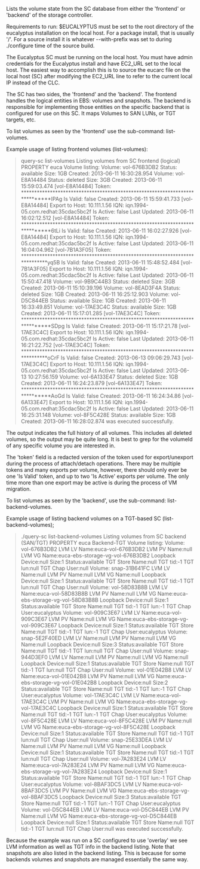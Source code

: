 Lists the volume state from the SC database from either the 'frontend' or 'backend' of the storage controller.

Requirements to run:
$EUCALYPTUS must be set to the root directory of the eucalyptus installation on the local host. For a package install, that is usually '/'. For a
source install it is whatever --with-prefix was set to during ./configure time of the source build.

The Eucalyptus SC must be running on the local host.
You must have admin credentials for the Eucalyptus install and have EC2_URL set to the local host. The easiest way to accomplish this is to source the eucarc file
on the local host (SC) after modifying the EC2_URL line to refer to the current local IP instead of the CLC.

The SC has two sides, the 'frontend' and the 'backend'. The frontend handles the logical entities in EBS: volumes and snapshots. The backend is responsible for
implementing those entities on the specific backend that is configured for use on this SC. It maps Volumes to SAN LUNs, or TGT targets, etc.

To list volumes as seen by the 'frontend' use the sub-command: list-volumes.

Example usage of listing frontend volumes (list-volumes):

>query-sc list-volumes
Listing volumes from SC frontend (logical)
PROPERTY        euca    Volume listing:
Volume: vol-676B3DB2 Status: available Size: 1GB Created: 2013-06-11 16:30:28.954
Volume: vol-E8A14484 Status: deleted Size: 3GB Created: 2013-06-11 15:59:03.474
[vol-E8A14484]   Token: ****************************************************************************IPAg Is Valid: false Created: 2013-06-11 15:59:41.733
[vol-E8A14484]          Export to Host: 10.111.1.56 IQN: iqn.1994-05.com.redhat:35cdac5bc2f Is Active: false Last Updated: 2013-06-11 16:02:12.512
[vol-E8A14484]   Token: ****************************************************************************6tLi Is Valid: false Created: 2013-06-11 16:02:27.926
[vol-E8A14484]          Export to Host: 10.111.1.56 IQN: iqn.1994-05.com.redhat:35cdac5bc2f Is Active: false Last Updated: 2013-06-11 16:04:04.962
[vol-7B1A3F05]   Token: ****************************************************************************yq5B Is Valid: false Created: 2013-06-11 15:48:52.484
[vol-7B1A3F05]          Export to Host: 10.111.1.56 IQN: iqn.1994-05.com.redhat:35cdac5bc2f Is Active: false Last Updated: 2013-06-11 15:50:47.418
Volume: vol-9B9C44B3 Status: deleted Size: 3GB Created: 2013-06-11 15:10:39.196
Volume: vol-8EAD3F4A Status: deleted Size: 1GB Created: 2013-06-11 16:25:12.903
Volume: vol-D5C844EB Status: available Size: 1GB Created: 2013-06-11 16:33:49.851
Volume: vol-17AE3C4C Status: available Size: 1GB Created: 2013-06-11 15:17:01.285
[vol-17AE3C4C]   Token: ****************************************************************************SDpg Is Valid: false Created: 2013-06-11 15:17:21.78
[vol-17AE3C4C]          Export to Host: 10.111.1.56 IQN: iqn.1994-05.com.redhat:35cdac5bc2f Is Active: false Last Updated: 2013-06-11 16:21:22.752
[vol-17AE3C4C]   Token: ****************************************************************************oCrF Is Valid: false Created: 2013-06-13 09:06:29.743
[vol-17AE3C4C]          Export to Host: 10.111.1.56 IQN: iqn.1994-05.com.redhat:35cdac5bc2f Is Active: false Last Updated: 2013-06-13 10:27:56.159
Volume: vol-6A133E47 Status: deleted Size: 1GB Created: 2013-06-11 16:24:23.879
[vol-6A133E47]   Token: ****************************************************************************AoGd Is Valid: false Created: 2013-06-11 16:24:34.86
[vol-6A133E47]          Export to Host: 10.111.1.56 IQN: iqn.1994-05.com.redhat:35cdac5bc2f Is Active: false Last Updated: 2013-06-11 16:25:31.148
Volume: vol-8F5C428E Status: available Size: 1GB Created: 2013-06-11 16:28:02.874 was executed successfully.


The output indicates the full history of all volumes. This includes all deleted volumes, so the output may be quite long. It is best to grep for the volumeId of any specific volume
you are interested in.

The 'token' field is a redacted version of the token used for export/unexport during the process of attach/detach operations. There may be multiple tokens and many exports per volume,
however, there should only ever be one 'Is Valid' token, and up to two 'Is Active' exports per volume. The only time more than one export may be active is during the process of VM
migration.

To list volumes as seen by the 'backend', use the sub-command: list-backend-volumes.

Example usage of listing backend volumes on a TGT-based SC (list-backend-volumes);

> ./query-sc list-backend-volumes
Listing volumes from SC backend (SAN/TGT)
PROPERTY        euca    Backend-TGT Volume listing:
Volume: vol-676B3DB2  LVM LV Name:euca-vol-676B3DB2 LVM PV Name:null LVM VG Name:euca-ebs-storage-vg-vol-676B3DB2 Loopback Device:null Size:1 Status:available TGT Store Name:null TGT tid:-1 TGT lun:null TGT Chap User:null
Volume: snap-31B641FC  LVM LV Name:null LVM PV Name:null LVM VG Name:null Loopback Device:null Size:1 Status:available TGT Store Name:null TGT tid:-1 TGT lun:null TGT Chap User:null
Volume: vol-58D83B8B  LVM LV Name:euca-vol-58D83B8B LVM PV Name:null LVM VG Name:euca-ebs-storage-vg-vol-58D83B8B Loopback Device:null Size:1 Status:available TGT Store Name:null TGT tid:-1 TGT lun:-1 TGT Chap User:eucalyptus
Volume: vol-909C3E67  LVM LV Name:euca-vol-909C3E67 LVM PV Name:null LVM VG Name:euca-ebs-storage-vg-vol-909C3E67 Loopback Device:null Size:1 Status:available TGT Store Name:null TGT tid:-1 TGT lun:-1 TGT Chap User:eucalyptus
Volume: snap-5E2F40ED  LVM LV Name:null LVM PV Name:null LVM VG Name:null Loopback Device:null Size:3 Status:available TGT Store Name:null TGT tid:-1 TGT lun:null TGT Chap User:null
Volume: snap-944D3EF0  LVM LV Name:null LVM PV Name:null LVM VG Name:null Loopback Device:null Size:1 Status:available TGT Store Name:null TGT tid:-1 TGT lun:null TGT Chap User:null
Volume: vol-01E042B8  LVM LV Name:euca-vol-01E042B8 LVM PV Name:null LVM VG Name:euca-ebs-storage-vg-vol-01E042B8 Loopback Device:null Size:2 Status:available TGT Store Name:null TGT tid:-1 TGT lun:-1 TGT Chap User:eucalyptus
Volume: vol-17AE3C4C  LVM LV Name:euca-vol-17AE3C4C LVM PV Name:null LVM VG Name:euca-ebs-storage-vg-vol-17AE3C4C Loopback Device:null Size:1 Status:available TGT Store Name:null TGT tid:-1 TGT lun:-1 TGT Chap User:eucalyptus
Volume: vol-8F5C428E  LVM LV Name:euca-vol-8F5C428E LVM PV Name:null LVM VG Name:euca-ebs-storage-vg-vol-8F5C428E Loopback Device:null Size:1 Status:available TGT Store Name:null TGT tid:-1 TGT lun:null TGT Chap User:null
Volume: snap-25E33DEA  LVM LV Name:null LVM PV Name:null LVM VG Name:null Loopback Device:null Size:1 Status:available TGT Store Name:null TGT tid:-1 TGT lun:null TGT Chap User:null
Volume: vol-7A283E24  LVM LV Name:euca-vol-7A283E24 LVM PV Name:null LVM VG Name:euca-ebs-storage-vg-vol-7A283E24 Loopback Device:null Size:1 Status:available TGT Store Name:null TGT tid:-1 TGT lun:-1 TGT Chap User:eucalyptus
Volume: vol-8BAF3DC5  LVM LV Name:euca-vol-8BAF3DC5 LVM PV Name:null LVM VG Name:euca-ebs-storage-vg-vol-8BAF3DC5 Loopback Device:null Size:3 Status:available TGT Store Name:null TGT tid:-1 TGT lun:-1 TGT Chap User:eucalyptus
Volume: vol-D5C844EB  LVM LV Name:euca-vol-D5C844EB LVM PV Name:null LVM VG Name:euca-ebs-storage-vg-vol-D5C844EB Loopback Device:null Size:1 Status:available TGT Store Name:null TGT tid:-1 TGT lun:null TGT Chap User:null was executed successfully.

Because the example was run on a SC configured to use 'overlay' we see LVM information as well as TGT info in the backend listing. Note that snapshots are also listed in the backend listing. This is because for some backends volumes and snapshots are managed essentially the same way.


